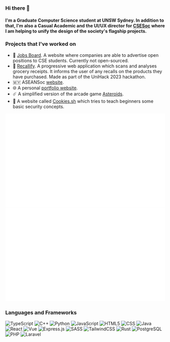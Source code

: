 ### Hi there 👋

#### I'm a Graduate Computer Science student at UNSW Sydney. In addition to that, I'm also a Casual Academic and the UI/UX director for [CSESoc](https://csesoc.unsw.edu.au) where I am helping to unify the design of the society's flagship projects.

### Projects that I've worked on

- 💼 [Jobs Board](https://jobsboard.csesoc.unsw.edu.au/). A website where companies are able to advertise open positions to CSE students. Currently not open-sourced.
- 🚨 [Recallify](https://recallify.cse.lol/). A progressive web application which scans and analyses grocery receipts. It informs the user of any recalls on the products they have purchased. Made as part of the UniHack 2023 hackathon.
- 🇲🇾 ASEANSoc [website](https://www.unswaseansociety.com/).
- 🌐 A personal [portfolio website](https://darianlmj.dev).
- ☄️ A simplified version of the arcade game [Asteroids](https://github.com/Darianlmj/Asteroids).
- 🍪 A website called [Cookies.sh](https://cookies-sh.web.app/) which tries to teach beginners some basic security concepts.

<a href="https://github.com/jstrieb/github-stats">

  ![](https://raw.githubusercontent.com/Darianlmj/github-stats/master/generated/overview.svg)
  ![](https://raw.githubusercontent.com/Darianlmj/github-stats/master/generated/languages.svg)

</a>

### Languages and Frameworks
![TypeScript](https://img.shields.io/badge/typescript-%23007ACC.svg?style=for-the-badge&logo=typescript&logoColor=white)
![C++](https://img.shields.io/badge/C++-00599C?style=for-the-badge&logo=C%2B%2B&logoColor=white)
![Python](https://img.shields.io/badge/python-3670A0?style=for-the-badge&logo=python&logoColor=ffdd54)
![JavaScript](https://img.shields.io/badge/javascript-%23323330.svg?style=for-the-badge&logo=javascript&logoColor=%23F7DF1E)
![HTML5](https://img.shields.io/badge/html5-%23E34F26.svg?style=for-the-badge&logo=html5&logoColor=white)
![CSS](https://img.shields.io/badge/CSS-239120?&style=for-the-badge&logo=css3&logoColor=white)
![Java](https://img.shields.io/badge/Java-ED8B00?style=for-the-badge&logo=java&logoColor=white)
![React](https://img.shields.io/badge/react-%2320232a.svg?style=for-the-badge&logo=react&logoColor=%2361DAFB)
![Vue](https://img.shields.io/badge/Vue.js-35495E?style=for-the-badge&logo=vue.js&logoColor=4FC08D)
![Express.js](https://img.shields.io/badge/express.js-%23404d59.svg?style=for-the-badge&logo=express&logoColor=%2361DAFB)
![SASS](https://img.shields.io/badge/SASS-hotpink.svg?style=for-the-badge&logo=SASS&logoColor=white)
![TailwindCSS](https://img.shields.io/badge/tailwindcss-%2338B2AC.svg?style=for-the-badge&logo=tailwind-css&logoColor=white)
![Rust](https://img.shields.io/badge/Rust-000?style=for-the-badge&logo=rust&logoColor=fff)
![PostgreSQL](https://img.shields.io/badge/PostgreSQL-316192?style=for-the-badge&logo=postgresql&logoColor=white)
![PHP](https://img.shields.io/badge/PHP-777BB4?style=for-the-badge&logo=php&logoColor=white)
![Laravel](https://img.shields.io/badge/Laravel-FF2D20?style=for-the-badge&logo=laravel&logoColor=white)
